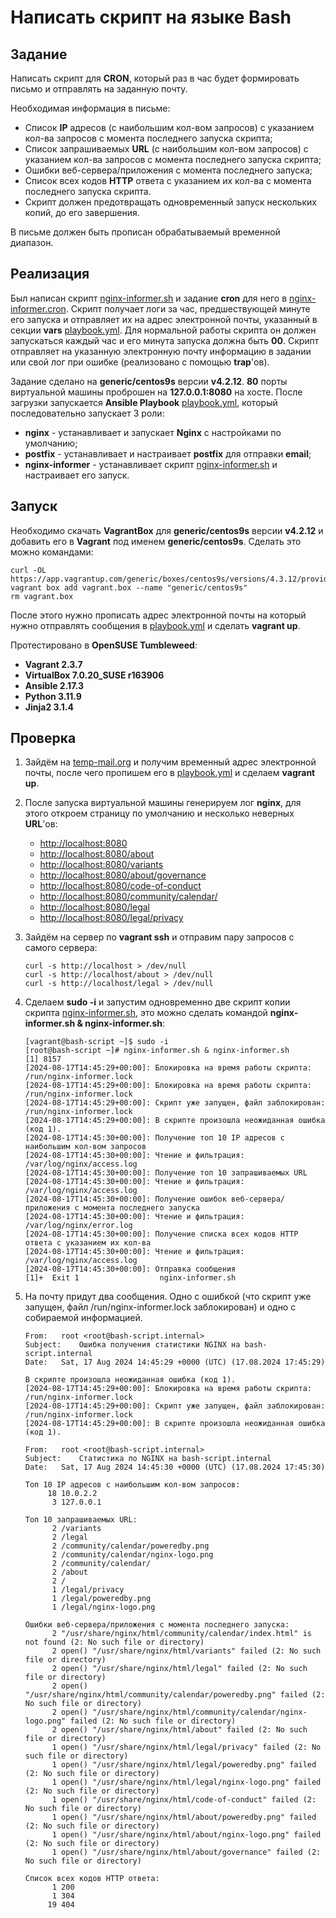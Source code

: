 # Написать скрипт на языке Bash

## Задание

Написать скрипт для **CRON**, который раз в час будет формировать письмо и отправлять на заданную почту.

Необходимая информация в письме:

- Список **IP** адресов (с наибольшим кол-вом запросов) с указанием кол-ва запросов c момента последнего запуска скрипта;
- Список запрашиваемых **URL** (с наибольшим кол-вом запросов) с указанием кол-ва запросов c момента последнего запуска скрипта;
- Ошибки веб-сервера/приложения c момента последнего запуска;
- Список всех кодов **HTTP** ответа с указанием их кол-ва с момента последнего запуска скрипта.
- Скрипт должен предотвращать одновременный запуск нескольких копий, до его завершения.

В письме должен быть прописан обрабатываемый временной диапазон.

## Реализация

Был написан скрипт [nginx-informer.sh](roles/nginx-informer/templates/nginx-informer.sh) и задание **cron** для него в [nginx-informer.cron](roles/nginx-informer/templates/nginx-informer.cron). Скрипт получает логи за час, предшествующей минуте его запуска и отправляет их на адрес электронной почты, указанный в секции **vars** [playbook.yml](playbook.yml). Для нормальной работы скрипта он должен запускаться каждый час и его минута запуска должна быть **00**. Скрипт отправляет на указанную электронную почту информацию в задании или свой лог при ошибке (реализовано с помощью **trap**'ов).

Задание сделано на **generic/centos9s** версии **v4.2.12**. **80** порты виртуальной машины проброшен на **127.0.0.1:8080** на хосте. После загрузки запускается **Ansible Playbook** [playbook.yml](playbook.yml), который последовательно запускает 3 роли:

- **nginx** - устанавливает и запускает **Nginx** с настройками по умолчанию;
- **postfix** - устанавливает и настраивает **postfix** для отправки **email**;
- **nginx-informer** - устанавливает скрипт [nginx-informer.sh](roles/nginx-informer/templates/nginx-informer.sh) и настраивает его запуск.

## Запуск

Необходимо скачать **VagrantBox** для **generic/centos9s** версии **v4.2.12** и добавить его в **Vagrant** под именем **generic/centos9s**. Сделать это можно командами:

```shell
curl -OL https://app.vagrantup.com/generic/boxes/centos9s/versions/4.3.12/providers/virtualbox/amd64/vagrant.box
vagrant box add vagrant.box --name "generic/centos9s"
rm vagrant.box
```

После этого нужно прописать адрес электронной почты на который нужно отправлять сообщения в [playbook.yml](playbook.yml) и сделать **vagrant up**.

Протестировано в **OpenSUSE Tumbleweed**:

- **Vagrant 2.3.7**
- **VirtualBox 7.0.20_SUSE r163906**
- **Ansible 2.17.3**
- **Python 3.11.9**
- **Jinja2 3.1.4**

## Проверка

1. Зайдём на [temp-mail.org](https://temp-mail.org) и получим временный адрес электронной почты, после чего пропишем его в [playbook.yml](playbook.yml) и сделаем **vagrant up**.

2. После запуска виртуальной машины генерируем лог **nginx**, для этого откроем страницу по умолчанию и несколько неверных **URL**'ов:

    - [http://localhost:8080](http://localhost:8080/)
    - [http://localhost:8080/about](http://localhost:8080/about)
    - [http://localhost:8080/variants](http://localhost:8080/variants)
    - [http://localhost:8080/about/governance](http://localhost:8080/about/governance)
    - [http://localhost:8080/code-of-conduct](http://localhost:8080/code-of-conduct)
    - [http://localhost:8080/community/calendar/](http://localhost:8080/community/calendar/)
    - [http://localhost:8080/legal](http://localhost:8080/legal)
    - [http://localhost:8080/legal/privacy](http://localhost:8080/legal/privacy)

3. Зайдём на сервер по **vagrant ssh** и отправим пару запросов с самого сервера:

    ```shell
    curl -s http://localhost > /dev/null
    curl -s http://localhost/about > /dev/null
    curl -s http://localhost/legal > /dev/null
    ```

4. Сделаем **sudo -i** и запустим одновременно две скрипт копии скрипта [nginx-informer.sh](roles/nginx-informer/templates/nginx-informer.sh), это можно сделать командой **nginx-informer.sh & nginx-informer.sh**:

    ```text
    [vagrant@bash-script ~]$ sudo -i
    [root@bash-script ~]# nginx-informer.sh & nginx-informer.sh
    [1] 8157
    [2024-08-17T14:45:29+00:00]: Блокировка на время работы скрипта: /run/nginx-informer.lock
    [2024-08-17T14:45:29+00:00]: Блокировка на время работы скрипта: /run/nginx-informer.lock
    [2024-08-17T14:45:29+00:00]: Скрипт уже запущен, файл заблокирован: /run/nginx-informer.lock
    [2024-08-17T14:45:29+00:00]: В скрипте произошла неожиданная ошибка (код 1).
    [2024-08-17T14:45:30+00:00]: Получение топ 10 IP адресов с наибольшим кол-вом запросов
    [2024-08-17T14:45:30+00:00]: Чтение и фильтрация: /var/log/nginx/access.log
    [2024-08-17T14:45:30+00:00]: Получение топ 10 запрашиваемых URL
    [2024-08-17T14:45:30+00:00]: Чтение и фильтрация: /var/log/nginx/access.log
    [2024-08-17T14:45:30+00:00]: Получение ошибок веб-сервера/приложения c момента последнего запуска
    [2024-08-17T14:45:30+00:00]: Чтение и фильтрация: /var/log/nginx/error.log
    [2024-08-17T14:45:30+00:00]: Получение списка всех кодов HTTP ответа с указанием их кол-ва
    [2024-08-17T14:45:30+00:00]: Чтение и фильтрация: /var/log/nginx/access.log
    [2024-08-17T14:45:30+00:00]: Отправка сообщения
    [1]+  Exit 1                  nginx-informer.sh
    ```

5. На почту придут два сообщения. Одно с ошибкой (что скрипт уже запущен, файл /run/nginx-informer.lock заблокирован) и одно с собираемой информацией.

    ```text
    From:	root <root@bash-script.internal>
    Subject:	Ошибка получения статистики NGINX на bash-script.internal
    Date:	Sat, 17 Aug 2024 14:45:29 +0000 (UTC) (17.08.2024 17:45:29)

    В скрипте произошла неожиданная ошибка (код 1).
    [2024-08-17T14:45:29+00:00]: Блокировка на время работы скрипта: /run/nginx-informer.lock
    [2024-08-17T14:45:29+00:00]: Скрипт уже запущен, файл заблокирован: /run/nginx-informer.lock
    [2024-08-17T14:45:29+00:00]: В скрипте произошла неожиданная ошибка (код 1).
    ```

    ```text
    From:	root <root@bash-script.internal>
    Subject:	Статистика по NGINX на bash-script.internal
    Date:	Sat, 17 Aug 2024 14:45:30 +0000 (UTC) (17.08.2024 17:45:30)

    Топ 10 IP адресов с наибольшим кол-вом запросов:
         18 10.0.2.2
          3 127.0.0.1

    Топ 10 запрашиваемых URL:
          2 /variants
          2 /legal
          2 /community/calendar/poweredby.png
          2 /community/calendar/nginx-logo.png
          2 /community/calendar/
          2 /about
          2 /
          1 /legal/privacy
          1 /legal/poweredby.png
          1 /legal/nginx-logo.png

    Ошибки веб-сервера/приложения c момента последнего запуска:
          2 "/usr/share/nginx/html/community/calendar/index.html" is not found (2: No such file or directory)
          2 open() "/usr/share/nginx/html/variants" failed (2: No such file or directory)
          2 open() "/usr/share/nginx/html/legal" failed (2: No such file or directory)
          2 open() "/usr/share/nginx/html/community/calendar/poweredby.png" failed (2: No such file or directory)
          2 open() "/usr/share/nginx/html/community/calendar/nginx-logo.png" failed (2: No such file or directory)
          2 open() "/usr/share/nginx/html/about" failed (2: No such file or directory)
          1 open() "/usr/share/nginx/html/legal/privacy" failed (2: No such file or directory)
          1 open() "/usr/share/nginx/html/legal/poweredby.png" failed (2: No such file or directory)
          1 open() "/usr/share/nginx/html/legal/nginx-logo.png" failed (2: No such file or directory)
          1 open() "/usr/share/nginx/html/code-of-conduct" failed (2: No such file or directory)
          1 open() "/usr/share/nginx/html/about/poweredby.png" failed (2: No such file or directory)
          1 open() "/usr/share/nginx/html/about/nginx-logo.png" failed (2: No such file or directory)
          1 open() "/usr/share/nginx/html/about/governance" failed (2: No such file or directory)

    Список всех кодов HTTP ответа:
          1 200
          1 304
         19 404
    ```
